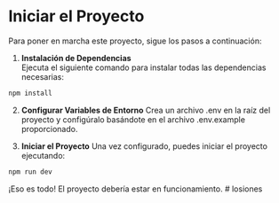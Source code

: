# Iniciar el Proyecto

Para poner en marcha este proyecto, sigue los pasos a continuación:

1. **Instalación de Dependencias**  
   Ejecuta el siguiente comando para instalar todas las dependencias necesarias:

```bash
npm install
```

2. **Configurar Variables de Entorno**
   Crea un archivo .env en la raíz del proyecto y configúralo basándote en el archivo .env.example proporcionado.

3. **Iniciar el Proyecto**
   Una vez configurado, puedes iniciar el proyecto ejecutando:

```bash
npm run dev
```

¡Eso es todo! El proyecto debería estar en funcionamiento.
#   l o s i o n e s  
 